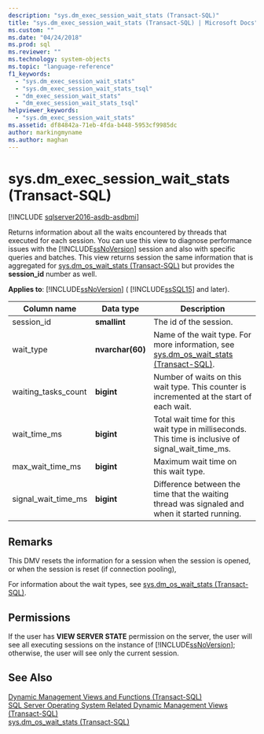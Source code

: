 ```yaml
---
description: "sys.dm_exec_session_wait_stats (Transact-SQL)"
title: "sys.dm_exec_session_wait_stats (Transact-SQL) | Microsoft Docs"
ms.custom: ""
ms.date: "04/24/2018"
ms.prod: sql
ms.reviewer: ""
ms.technology: system-objects
ms.topic: "language-reference"
f1_keywords: 
  - "sys.dm_exec_session_wait_stats"
  - "sys.dm_exec_session_wait_stats_tsql"
  - "dm_exec_session_wait_stats"
  - "dm_exec_session_wait_stats_tsql"
helpviewer_keywords: 
  - "sys.dm_exec_session_wait_stats"
ms.assetid: df84842a-71eb-4fda-b448-5953cf9985dc
author: markingmyname
ms.author: maghan
---
```

# sys.dm_exec_session_wait_stats (Transact-SQL)

[!INCLUDE [sqlserver2016-asdb-asdbmi](../../includes/applies-to-version/sqlserver2016-asdb-asdbmi.md)]

  Returns information about all the waits encountered by threads that executed for each session. You can use this  view to diagnose performance issues with the [!INCLUDE[ssNoVersion](../../includes/ssnoversion-md.md)] session and also with specific queries and batches.  This view returns session the same information that is aggregated for [sys.dm_os_wait_stats &#40;Transact-SQL&#41;](../../relational-databases/system-dynamic-management-views/sys-dm-os-wait-stats-transact-sql.md) but provides the **session_id** number as well.  
  
**Applies to**: [!INCLUDE[ssNoVersion](../../includes/ssnoversion-md.md)] ( [!INCLUDE[ssSQL15](../../includes/sssql15-md.md)] and later).  
  
|Column name|Data type|Description|  
|-----------------|---------------|-----------------|  
|session_id|**smallint**|The id of the session.|  
|wait_type|**nvarchar(60)**|Name of the wait type. For more information, see [sys.dm_os_wait_stats &#40;Transact-SQL&#41;](../../relational-databases/system-dynamic-management-views/sys-dm-os-wait-stats-transact-sql.md).|  
|waiting_tasks_count|**bigint**|Number of waits on this wait type. This counter is incremented at the start of each wait.|  
|wait_time_ms|**bigint**|Total wait time for this wait type in milliseconds. This time is inclusive of signal_wait_time_ms.|  
|max_wait_time_ms|**bigint**|Maximum wait time on this wait type.|  
|signal_wait_time_ms|**bigint**|Difference between the time that the waiting thread was signaled and when it started running.|  
  
## Remarks  
 This DMV resets the information for a session when the session is opened, or when the session is reset (if connection pooling),  
  
 For information about the wait types, see [sys.dm_os_wait_stats &#40;Transact-SQL&#41;](../../relational-databases/system-dynamic-management-views/sys-dm-os-wait-stats-transact-sql.md).  
  
## Permissions  
 If the user has **VIEW SERVER STATE** permission on the server, the user will see all executing sessions on the instance of [!INCLUDE[ssNoVersion](../../includes/ssnoversion-md.md)]; otherwise, the user will see only the current session.  
  
## See Also  
 [Dynamic Management Views and Functions &#40;Transact-SQL&#41;](~/relational-databases/system-dynamic-management-views/system-dynamic-management-views.md)   
 [SQL Server Operating System Related Dynamic Management Views &#40;Transact-SQL&#41;](../../relational-databases/system-dynamic-management-views/sql-server-operating-system-related-dynamic-management-views-transact-sql.md)   
 [sys.dm_os_wait_stats &#40;Transact-SQL&#41;](../../relational-databases/system-dynamic-management-views/sys-dm-os-wait-stats-transact-sql.md)  
 

